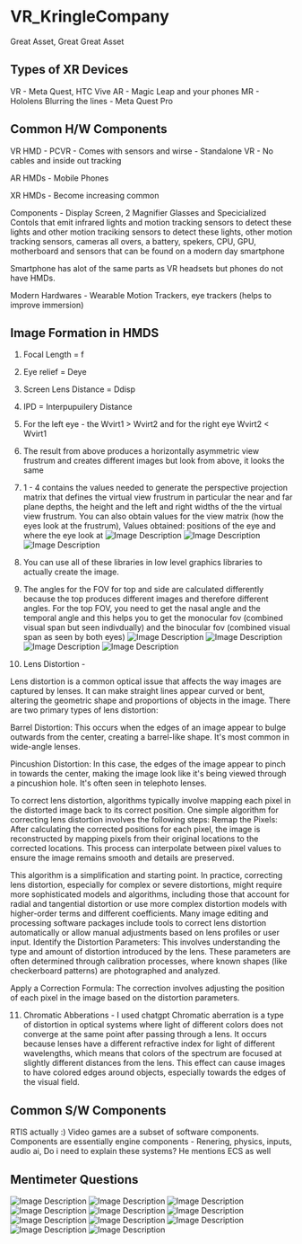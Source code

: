 # VR_KringleCompany
Great Asset, Great Great Asset

## Types of XR Devices
VR - Meta Quest, HTC Vive
AR - Magic Leap and your phones
MR - Hololens
Blurring the lines - Meta Quest Pro

## Common H/W Components
VR HMD - PCVR - Comes with sensors and wirse
    - Standalone VR - No cables and inside out tracking
    
AR HMDs - Mobile Phones

XR HMDs - Become increasing common

Components - Display Screen, 2 Magnifier Glasses and Specicialized Contols that emit infrared lights and motion tracking sensors to detect these lights and other motion traciking sensors to detect these lights, other motion tracking sensors, cameras all overs, a battery, spekers, CPU, GPU, motherboard and sensors that can be found on a modern day smartphone

Smartphone has alot of the same parts as VR headsets but phones do not have HMDs.

Modern Hardwares - Wearable Motion Trackers, eye trackers (helps to improve immersion)

## Image Formation in HMDS
1. Focal Length = f
2. Eye relief = Deye
3. Screen Lens Distance = Ddisp
4. IPD = Interpupuilery Distance
5. For the left eye - the Wvirt1 > Wvirt2 and for the right eye Wvirt2 < Wvirt1
6. The result from above produces a horizontally asymmetric view frustrum and creates different images but look from above, it looks the same
7. 1 - 4 contains the values needed to generate the perspective projection matrix that defines the virtual view frustrum in particular the near and far plane depths, the height and the left and right widths of the the virtual view frustrum. You can also obtain values for the view matrix (how the eyes look at the frustrum), Values obtained: positions of the eye and where the eye look at
![Image Description](Pictures/Week5_Slide12.JPG)
![Image Description](Pictures/Week5_Slide13.JPG)
![Image Description](Pictures/Week5_Slide14.JPG)

8. You can use all of these libraries in low level graphics libraries to actually create the image.
9. The angles for the FOV for top and side are calculated differently because the top produces different images and therefore different angles. For the top FOV, you need to get the nasal angle and the temporal angle and this helps you to get the monocular fov (combined visual span but seen indivdually) and the binocular fov (combined visual span as seen by both eyes)
![Image Description](Pictures/Week5_Slide15.JPG)
![Image Description](Pictures/Week5_Slide16.JPG)
![Image Description](Pictures/Week5_Slide17.JPG)
![Image Description](Pictures/Week5_Slide18.JPG)

10. Lens Distortion - 

Lens distortion is a common optical issue that affects the way images are captured by lenses. It can make straight lines appear curved or bent, altering the geometric shape and proportions of objects in the image. There are two primary types of lens distortion:

Barrel Distortion: This occurs when the edges of an image appear to bulge outwards from the center, creating a barrel-like shape. It's most common in wide-angle lenses.

Pincushion Distortion: In this case, the edges of the image appear to pinch in towards the center, making the image look like it's being viewed through a pincushion hole. It's often seen in telephoto lenses.

To correct lens distortion, algorithms typically involve mapping each pixel in the distorted image back to its correct position. One simple algorithm for correcting lens distortion involves the following steps:
Remap the Pixels: After calculating the corrected positions for each pixel, the image is reconstructed by mapping pixels from their original locations to the corrected locations. This process can interpolate between pixel values to ensure the image remains smooth and details are preserved.

This algorithm is a simplification and starting point. In practice, correcting lens distortion, especially for complex or severe distortions, might require more sophisticated models and algorithms, including those that account for radial and tangential distortion or use more complex distortion models with higher-order terms and different coefficients. Many image editing and processing software packages include tools to correct lens distortion automatically or allow manual adjustments based on lens profiles or user input.
Identify the Distortion Parameters: This involves understanding the type and amount of distortion introduced by the lens. These parameters are often determined through calibration processes, where known shapes (like checkerboard patterns) are photographed and analyzed.

Apply a Correction Formula: The correction involves adjusting the position of each pixel in the image based on the distortion parameters. 


11. Chromatic Abberations - I used chatgpt
Chromatic aberration is a type of distortion in optical systems where light of different colors does not converge at the same point after passing through a lens. It occurs because lenses have a different refractive index for light of different wavelengths, which means that colors of the spectrum are focused at slightly different distances from the lens. This effect can cause images to have colored edges around objects, especially towards the edges of the visual field.


## Common S/W Components
RTIS actually :)
Video games are a subset of software components.
Components are essentially engine components - Renering, physics, inputs, audio ai,
Do i need to explain these systems?
He mentions ECS as well

## Mentimeter Questions
![Image Description](Pictures/Week5_Slide1.JPG)
![Image Description](Pictures/Week5_Slide2.JPG)
![Image Description](Pictures/Week5_Slide3.JPG)
![Image Description](Pictures/Week5_Slide4.JPG)
![Image Description](Pictures/Week5_Slide5.JPG)
![Image Description](Pictures/Week5_Slide6.JPG)
![Image Description](Pictures/Week5_Slide7.JPG)
![Image Description](Pictures/Week5_Slide8.JPG)
![Image Description](Pictures/Week5_Slide9.JPG)
![Image Description](Pictures/Week5_Slide10.JPG)
![Image Description](Pictures/Week5_Slide11.JPG)
